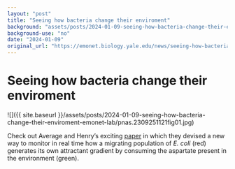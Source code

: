 ```yaml
---
layout: "post"
title: "Seeing how bacteria change their enviroment"
background: "assets/posts/2024-01-09-seeing-how-bacteria-change-their-enviroment-emonet-lab/pnas.2309251121fig01.jpg"
background-use: "no"
date: "2024-01-09"
original_url: "https://emonet.biology.yale.edu/news/seeing-how-bacteria-change-their-enviroment"
---
```

# Seeing how bacteria change their enviroment

![]({{ site.baseurl }}/assets/posts/2024-01-09-seeing-how-bacteria-change-their-enviroment-emonet-lab/pnas.2309251121fig01.jpg)

Check out Average and Henry’s exciting [paper](https://www.pnas.org/doi/10.1073/pnas.2309251121) in which they devised a new way to monitor in real time how a migrating population of *E. coli* (red) generates its own attractant gradient by consuming the aspartate present in the environment (green).
